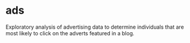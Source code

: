 # ads
Exploratory analysis of advertising data to determine individuals that are most likely to click on the adverts featured in a blog.
